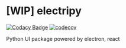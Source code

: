 # [WIP] electripy

[![Codacy Badge](https://app.codacy.com/project/badge/Grade/3281485ac41341eeb5c1e752ebe9eb2f)](https://www.codacy.com/gh/antrikshmisri/electripy/dashboard?utm_source=github.com&amp;utm_medium=referral&amp;utm_content=antrikshmisri/electripy&amp;utm_campaign=Badge_Grade) [![codecov](https://codecov.io/gh/antrikshmisri/electripy/branch/master/graph/badge.svg?token=KXDY43PE58)](https://codecov.io/gh/antrikshmisri/electripy)
<br /> 

Python UI package powered by electron, react
